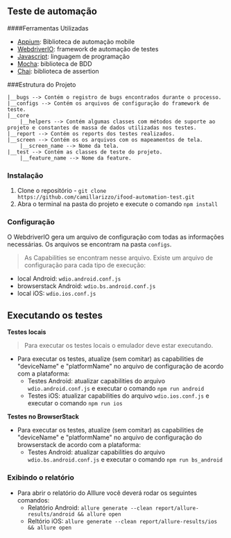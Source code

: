 ## Teste de automação

####Ferramentas Utilizadas
- [Appium](appium.io): Biblioteca de automação mobile
- [WebdriverIO](webdriver.io): framework de automação de testes
- [Javascript](https://developer.mozilla.org/pt-BR/docs/Web/JavaScript): linguagem de programação
- [Mocha](mochajs.org): biblioteca de BDD
- [Chai](chaijs.com): biblioteca de assertion

###Estrutura do Projeto


    |__bugs --> Contém o registro de bugs encontrados durante o processo.
    |__configs --> Contém os arquivos de configuração do framework de teste.
    |__core
        |__helpers --> Contém algumas classes com métodos de suporte ao projeto e constantes de massa de dados utilizadas nos testes.
    |__report --> Contém os reports dos testes realizados.
    |__screen --> Contém os os arquivos com os mapeamentos de tela.
        |__screen_name --> Nome da tela.
    |__test --> Contém as classes de teste do projeto.
        |__feature_name --> Nome da feature.


### Instalação

1. Clone o repositório - `git clone https://github.com/camillarizzo/ifood-automation-test.git`
2. Abra o terminal na pasta do projeto e execute o comando `npm install`

### Configuração
O WebdriverIO gera um arquivo de configuração com todas as informações necessárias. Os arquivos se encontram na pasta `configs`.
> As Capabilities se encontram nesse arquivo.
Existe um arquivo de configuração para cada tipo de execução:
- local Android: `wdio.android.conf.js`
- browserstack Android: `wdio.bs.android.conf.js`
- local iOS: `wdio.ios.conf.js`

## Executando os testes
**Testes locais**
> Para executar os testes locais o emulador deve estar executando.
- Para executar os testes, atualize (sem comitar) as capabilities de "deviceName" e "platformName" no arquivo de configuração de acordo com a plataforma:
    - Testes Android: atualizar capabilities do arquivo `wdio.android.conf.js` e executar o comando `npm run android`
    - Testes iOS: atualizar capabilities do arquivo `wdio.ios.conf.js` e executar o comando `npm run ios`

**Testes no BrowserStack**
- Para executar os testes, atualize (sem comitar) as capabilities de "deviceName" e "platformName" no arquivo de configuração do browserstack de acordo com a plataforma:
    - Testes Android: atualizar capabilities do arquivo `wdio.bs.android.conf.js` e executar o comando `npm run bs_android`

### Exibindo o relatório
- Para abrir o relatório do Alllure você deverá rodar os seguintes comandos:
  - Relatório Android: `allure generate --clean report/allure-results/android && allure open`
  - Reltório iOS: `allure generate --clean report/allure-results/ios && allure open`